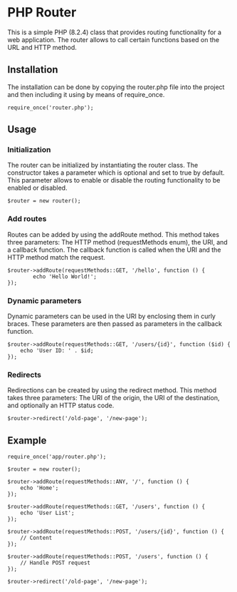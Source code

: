 # PHP Router

This is a simple PHP (8.2.4) class that provides routing functionality for a web application. The router allows to call certain
functions based on the URL and HTTP method.

## Installation

The installation can be done by copying the router.php file into the project and then including it using
by means of require_once.

```
require_once('router.php');
```

## Usage

### Initialization

The router can be initialized by instantiating the router class. The constructor takes a parameter
which is optional and set to true by default. This parameter allows to enable or disable the
routing functionality to be enabled or disabled.

```
$router = new router();
```

### Add routes

Routes can be added by using the addRoute method. This method takes three parameters:
The HTTP method (requestMethods enum), the URI, and a callback function. The callback function is called when
the URI and the HTTP method match the request.

```
$router->addRoute(requestMethods::GET, '/hello', function () {
        echo 'Hello World!';
});
```

### Dynamic parameters

Dynamic parameters can be used in the URI by enclosing them in curly braces. These
parameters are then passed as parameters in the callback function.

```
$router->addRoute(requestMethods::GET, '/users/{id}', function ($id) {
    echo 'User ID: ' . $id;
});
```

### Redirects

Redirections can be created by using the redirect method. This method takes three parameters:
The URI of the origin, the URI of the destination, and optionally an HTTP status code.

```
$router->redirect('/old-page', '/new-page');
```

## Example

```
require_once('app/router.php');

$router = new router();

$router->addRoute(requestMethods::ANY, '/', function () {
    echo 'Home';
});

$router->addRoute(requestMethods::GET, '/users', function () {
    echo 'User List';
});

$router->addRoute(requestMethods::POST, '/users/{id}', function () {
    // Content
});

$router->addRoute(requestMethods::POST, '/users', function () {
    // Handle POST request
});

$router->redirect('/old-page', '/new-page');
```

